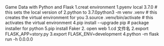 Game Data with Python and Flask
1.creat environment
 1.pyenv local 3.7.0 # this sets the local version of 
 2.python to 3.7.0python3 -m venv .venv # this creates the virtual environment for you
 3.source .venv/bin/activate # this activates the virtual environment
 4.pip install --upgrade pip # package installer for python
 5.pip install Faker
2.	open web
  1.cd 文件名
  2.export FLASK_APP=story.py
  3.export FLASK_ENV=development
	4.python -m flask run -h 0.0.0.0
